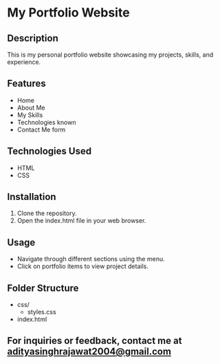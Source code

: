 # My Portfolio Website

## Description
This is my personal portfolio website showcasing my projects, skills, and experience.

## Features
- Home
- About Me
- My Skills
- Technologies known
- Contact Me form

## Technologies Used
- HTML
- CSS

## Installation
1. Clone the repository.
2. Open the index.html file in your web browser.

## Usage
- Navigate through different sections using the menu.
- Click on portfolio items to view project details.

## Folder Structure
- css/
  - styles.css
- index.html

## For inquiries or feedback, contact me at adityasinghrajawat2004@gmail.com



